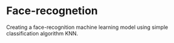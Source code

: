 # Face-recognetion
Creating a face-recognition machine learning model using simple classification algorithm KNN. 
